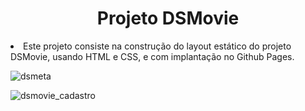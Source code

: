 
<h1 align="center">Projeto DSMovie</h1>

<p><li>Este projeto consiste na construção do layout estático do projeto DSMovie, usando HTML e CSS, e com implantação no Github Pages.</li></p>


![dsmeta](https://user-images.githubusercontent.com/85500087/186266404-be78dd6e-fb9a-433d-8ba1-688d9baa54fb.png)


![dsmovie_cadastro](https://user-images.githubusercontent.com/85500087/186266271-dc3fd401-47da-45bc-8850-e61dc85ee2f5.png)


